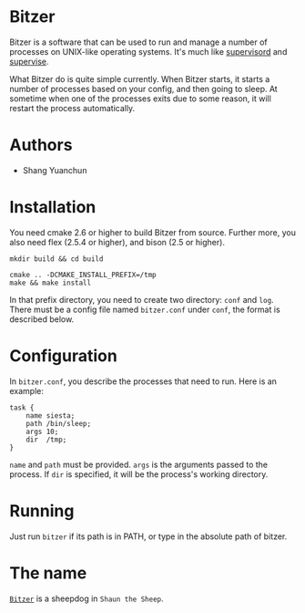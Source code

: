 # Bitzer

Bitzer is a software that can be used to run and manage a number of processes on UNIX-like operating systems. It's much like [supervisord](http://supervisord.org/) and [supervise](http://cr.yp.to/daemontools/supervise.html).

What Bitzer do is quite simple currently. When Bitzer starts, it starts a number of processes based on your config, and then going to sleep. At sometime when one of the processes exits due to some reason, it will restart the process automatically.

Authors
=======

* Shang Yuanchun

Installation
============

You need cmake 2.6 or higher to build Bitzer from source. Further more, you also need flex (2.5.4 or higher), and bison (2.5 or higher).

```shell
mkdir build && cd build
```

```shell
cmake .. -DCMAKE_INSTALL_PREFIX=/tmp
make && make install
```

In that prefix directory, you need to create two directory: `conf` and `log`. There must be a config file named `bitzer.conf` under `conf`, the format is described below.

Configuration
=============

In `bitzer.conf`, you describe the processes that need to run. Here is an example:

```
task {
    name siesta;
    path /bin/sleep;
    args 10;
    dir  /tmp;
}
```

`name` and `path` must be provided. `args` is the arguments passed to the process. If `dir` is specified, it will be the process's working directory.

Running
=======

Just run `bitzer` if its path is in PATH, or type in the absolute path of bitzer.

The name
=======

[`Bitzer`](http://shaunthesheep.wikia.com/wiki/Bitzer) is a sheepdog in `Shaun the Sheep`.
